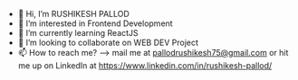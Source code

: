 - 👋 Hi, I’m RUSHIKESH PALLOD
- 👀 I’m interested in Frontend Development
- 🌱 I’m currently learning ReactJS
- 💞️ I’m looking to collaborate on WEB DEV Project 
- 📫 How to reach me? --> mail me at pallodrushikesh75@gmail.com  or hit me up on LinkedIn at https://www.linkedin.com/in/rushikesh-pallod/

<!---
pallodrushi75/pallodrushi75 is a ✨ special ✨ repository because its `README.md` (this file) appears on your GitHub profile.
You can click the Preview link to take a look at your changes.
--->
